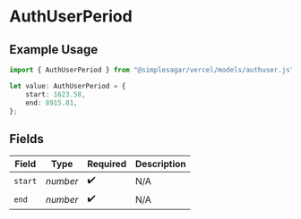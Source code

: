 # AuthUserPeriod

## Example Usage

```typescript
import { AuthUserPeriod } from "@simplesagar/vercel/models/authuser.js";

let value: AuthUserPeriod = {
    start: 1623.58,
    end: 8915.81,
};
```

## Fields

| Field              | Type               | Required           | Description        |
| ------------------ | ------------------ | ------------------ | ------------------ |
| `start`            | *number*           | :heavy_check_mark: | N/A                |
| `end`              | *number*           | :heavy_check_mark: | N/A                |